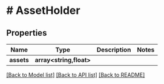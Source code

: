# # AssetHolder

## Properties

Name | Type | Description | Notes
------------ | ------------- | ------------- | -------------
**assets** | **array<string,float>** |  |

[[Back to Model list]](../../README.md#models) [[Back to API list]](../../README.md#endpoints) [[Back to README]](../../README.md)
